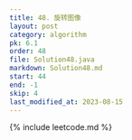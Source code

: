 ```yaml
---
title: 48. 旋转图像
layout: post
category: algorithm
pk: 6.1
order: 48
file: Solution48.java
markdown: Solution48.md
start: 44
end: -1
skip: 4
last_modified_at: 2023-08-15
---
```


{% include leetcode.md %}